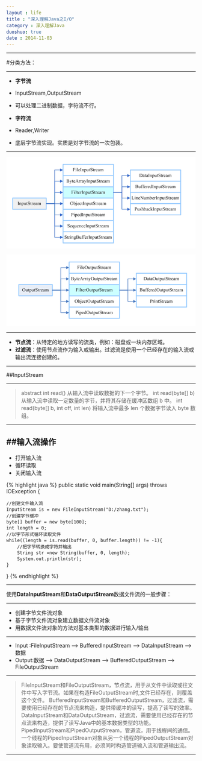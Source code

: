 ```yaml
---
layout : life
title : "深入理解Java之I/O"
category : 深入理解Java
duoshuo: true
date : 2014-11-03
---
```


------

#分类方法：

----------

* **字节流**
 * InputStream,OutputStream
 * 可以处理二进制数据，字符流不行。

* **字符流**
 * Reader,Writer
 * 底层字节流实现。实质是对字节流的一次包装。
 
--------

![onepiece](/life/picture/input.png)

![onepiece](/life/picture/output.png)

--------

 * **节点流**：从特定的地方读写的流类，例如：磁盘或一块内存区域。
 * **过滤流**：使用节点流作为输入或输出。过滤流是使用一个已经存在的输入流或输出流连接创建的。

---------

##InputStream

---------

>abstract int read()
>从输入流中读取数据的下一个字节。
>int read(byte[] b)
>从输入流中读取一定数量的字节，并将其存储在缓冲区数组 b 中。
>int read(byte[] b, int off, int len)
>将输入流中最多 len 个数据字节读入 byte 数组。

----------
##输入流操作
----------

* 打开输入流
* 循环读取
* 关闭输入流

 {% highlight java %}
public static void main(String[] args) throws IOException {

    //创建文件输入流
    InputStream is = new FileInputStream("D:/zhang.txt");
    //创建字节缓冲
    byte[] buffer = new byte[100];
    int length = 0;
    //以字节形式循环读取文件
    while((length = is.read(buffer, 0, buffer.length)) != -1){
        //把字节转换成字符并输出
        String str =new String(buffer, 0, length);
        System.out.println(str);
    }
}
{% endhighlight %}

----------

使用**DataInputStream**和**DataOutputStream**数据文件流的一般步骤：

----------
* 创建字节文件流对象
* 基于字节文件流对象建立数据文件流对象
* 用数据文件流对象的方法对基本类型的数据进行输入/输出

----------
* Input :FileInputStream --> BufferedInputStream --> DataInputStream --> 数据
* Output:数据 --> DataOutputStream --> BufferedOutputStream --> FileOutputStream

----------------

>FileInputStream和FileOutputStream，节点流，用于从文件中读取或往文件中写入字节流。如果在构造FileOutputStream时,文件已经存在，则覆盖这个文件。
>BufferedInputStream和BufferedOutputStream，过滤流，需要使用已经存在的节点流来构造，提供带缓冲的读写，提高了读写的效率。
>DataInputStream和DataOutputStream，过滤流，需要使用已经存在的节点流来构造，提供了读写Java中的基本数据类型的功能。
>PipedInputStream和PipedOutputStream，管道流，用于线程间的通信。一个线程的PipedInputStream对象从另一个线程的PipedOutputStream对象读取输入。要使管道流有用，必须同时构造管道输入流和管道输出流。


---------------

